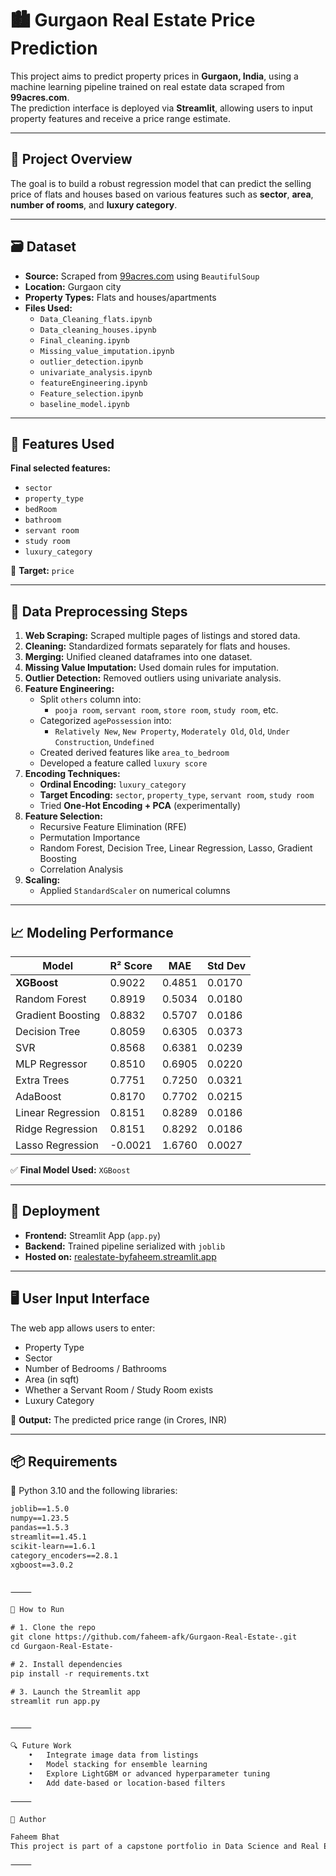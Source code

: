 # 🏙️ Gurgaon Real Estate Price Prediction

This project aims to predict property prices in **Gurgaon, India**, using a machine learning pipeline trained on real estate data scraped from **99acres.com**.  
The prediction interface is deployed via **Streamlit**, allowing users to input property features and receive a price range estimate.

---

## 📌 Project Overview

The goal is to build a robust regression model that can predict the selling price of flats and houses based on various features such as **sector**, **area**, **number of rooms**, and **luxury category**.

---

## 🗃️ Dataset

- **Source:** Scraped from [99acres.com](https://99acres.com) using `BeautifulSoup`
- **Location:** Gurgaon city
- **Property Types:** Flats and houses/apartments
- **Files Used:**
  - `Data_Cleaning_flats.ipynb`
  - `Data_cleaning_houses.ipynb`
  - `Final_cleaning.ipynb`
  - `Missing_value_imputation.ipynb`
  - `outlier_detection.ipynb`
  - `univariate_analysis.ipynb`
  - `featureEngineering.ipynb`
  - `Feature_selection.ipynb`
  - `baseline_model.ipynb`

---

## 🔧 Features Used

**Final selected features:**
- `sector`
- `property_type`
- `bedRoom`
- `bathroom`
- `servant room`
- `study room`
- `luxury_category`

🎯 **Target:** `price`

---

## 🧹 Data Preprocessing Steps

1. **Web Scraping:** Scraped multiple pages of listings and stored data.
2. **Cleaning:** Standardized formats separately for flats and houses.
3. **Merging:** Unified cleaned dataframes into one dataset.
4. **Missing Value Imputation:** Used domain rules for imputation.
5. **Outlier Detection:** Removed outliers using univariate analysis.
6. **Feature Engineering:**
   - Split `others` column into:
     - `pooja room`, `servant room`, `store room`, `study room`, etc.
   - Categorized `agePossession` into:
     - `Relatively New`, `New Property`, `Moderately Old`, `Old`, `Under Construction`, `Undefined`
   - Created derived features like `area_to_bedroom`
   - Developed a feature called `luxury score`
7. **Encoding Techniques:**
   - **Ordinal Encoding:** `luxury_category`
   - **Target Encoding:** `sector`, `property_type`, `servant room`, `study room`
   - Tried **One-Hot Encoding + PCA** (experimentally)
8. **Feature Selection:**
   - Recursive Feature Elimination (RFE)
   - Permutation Importance
   - Random Forest, Decision Tree, Linear Regression, Lasso, Gradient Boosting
   - Correlation Analysis
9. **Scaling:**
   - Applied `StandardScaler` on numerical columns

---

## 📈 Modeling Performance

| Model              | R² Score | MAE     | Std Dev |
|--------------------|----------|---------|---------|
| **XGBoost**         | 0.9022   | 0.4851  | 0.0170  |
| Random Forest       | 0.8919   | 0.5034  | 0.0180  |
| Gradient Boosting   | 0.8832   | 0.5707  | 0.0186  |
| Decision Tree       | 0.8059   | 0.6305  | 0.0373  |
| SVR                 | 0.8568   | 0.6381  | 0.0239  |
| MLP Regressor       | 0.8510   | 0.6905  | 0.0220  |
| Extra Trees         | 0.7751   | 0.7250  | 0.0321  |
| AdaBoost            | 0.8170   | 0.7702  | 0.0215  |
| Linear Regression   | 0.8151   | 0.8289  | 0.0186  |
| Ridge Regression    | 0.8151   | 0.8292  | 0.0186  |
| Lasso Regression    | -0.0021  | 1.6760  | 0.0027  |

✅ **Final Model Used:** `XGBoost`

---

## 🎯 Deployment

- **Frontend:** Streamlit App (`app.py`)
- **Backend:** Trained pipeline serialized with `joblib`
- **Hosted on:** [realestate-byfaheem.streamlit.app](https://realestate-byfaheem.streamlit.app)

---

## 🖥️ User Input Interface

The web app allows users to enter:
- Property Type
- Sector
- Number of Bedrooms / Bathrooms
- Area (in sqft)
- Whether a Servant Room / Study Room exists
- Luxury Category

🔮 **Output:** The predicted price range (in Crores, INR)

---

## 📦 Requirements

🧰 Python 3.10 and the following libraries:

```txt
joblib==1.5.0
numpy==1.23.5
pandas==1.5.3
streamlit==1.45.1
scikit-learn==1.6.1
category_encoders==2.8.1
xgboost==3.0.2


⸻

🚀 How to Run

# 1. Clone the repo
git clone https://github.com/faheem-afk/Gurgaon-Real-Estate-.git
cd Gurgaon-Real-Estate-

# 2. Install dependencies
pip install -r requirements.txt

# 3. Launch the Streamlit app
streamlit run app.py


⸻

🔍 Future Work
	•	Integrate image data from listings
	•	Model stacking for ensemble learning
	•	Explore LightGBM or advanced hyperparameter tuning
	•	Add date-based or location-based filters

⸻

👤 Author

Faheem Bhat
This project is part of a capstone portfolio in Data Science and Real Estate Analytics.

⸻
